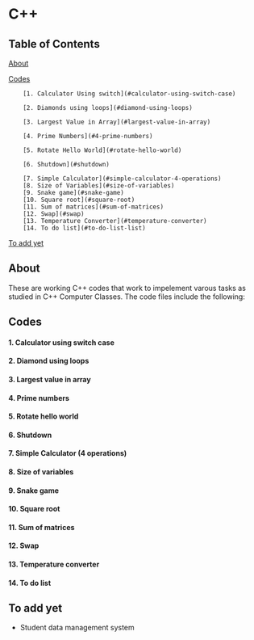 # C++

## Table of Contents
[About](#about)

[Codes](#codes)

        [1. Calculator Using switch](#calculator-using-switch-case)
        
        [2. Diamonds using loops](#diamond-using-loops)
        
        [3. Largest Value in Array](#largest-value-in-array)
        
        [4. Prime Numbers](#4-prime-numbers)
        
        [5. Rotate Hello World](#rotate-hello-world)
        
        [6. Shutdown](#shutdown)
        
        [7. Simple Calculator](#simple-calculator-4-operations)
        [8. Size of Variables](#size-of-variables)
        [9. Snake game](#snake-game)
        [10. Square root](#square-root)
        [11. Sum of matrices](#sum-of-matrices)
        [12. Swap](#swap)
        [13. Temperature Converter](#temperature-converter)
        [14. To do list](#to-do-list-list)

[To add yet](#to-add-yet)

## About
These are working C++ codes that work to impelement varous tasks as studied in  C++ Computer Classes. 
The code files include the following:

## Codes
#### 1. Calculator using  switch case
#### 2. Diamond using loops
#### 3. Largest value in array
#### 4. Prime numbers
#### 5. Rotate hello world
#### 6. Shutdown
#### 7. Simple Calculator (4 operations)
#### 8. Size of variables
#### 9. Snake game
#### 10. Square root
#### 11. Sum of  matrices
#### 12. Swap
#### 13. Temperature converter
#### 14. To do list 


## To add yet
* Student data management system
